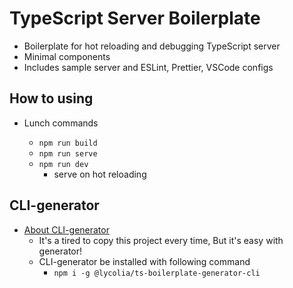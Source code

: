# TypeScript Server Boilerplate

- Boilerplate for hot reloading and debugging TypeScript server
- Minimal components
- Includes sample server and ESLint, Prettier, VSCode configs

## How to using

- Lunch commands

  - `npm run build`
  - `npm run serve`
  - `npm run dev`
    - serve on hot reloading

## CLI-generator

- [About CLI-generator](https://github.com/Lycolia/ts-boilerplate-generator-cli#readme)
  - It's a tired to copy this project every time, But it's easy with generator!
  - CLI-generator be installed with following command
    - `npm i -g @lycolia/ts-boilerplate-generator-cli`

